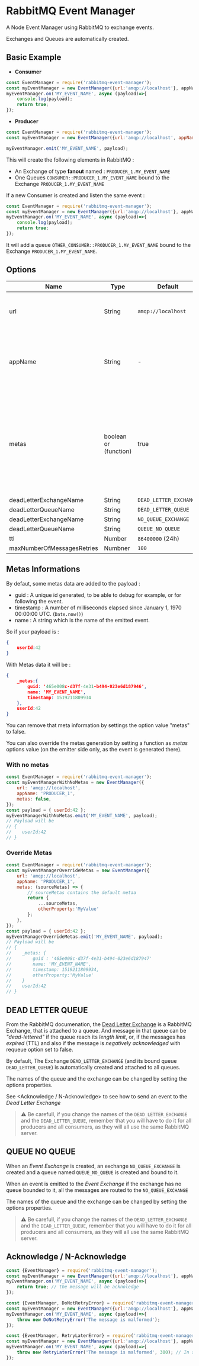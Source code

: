 # RabbitMQ Event Manager

A Node Event Manager using RabbitMQ to exchange events.

Exchanges and Queues are automatically created.

## Basic Example

* **Consumer**
```js
const EventManager = require('rabbitmq-event-manager');
const myEventManager = new EventManager({url:'amqp://localhost'}, appName:'CONSUMER');
myEventManager.on('MY_EVENT_NAME', async (payload)=>{
    console.log(payload);
    return true;
});
```

* **Producer**
```js
const EventManager = require('rabbitmq-event-manager');
const myEventManager = new EventManager({url:'amqp://localhost', appName:'PRODUCER_1'});

myEventManager.emit('MY_EVENT_NAME', payload);
```

This will create the following elements in RabbitMQ : 

* An Exchange of type **fanout** named : `PRODUCER_1.MY_EVENT_NAME`
* One Queues `CONSUMER::PRODUCER_1.MY_EVENT_NAME` bound to the Exchange `PRODUCER_1.MY_EVENT_NAME`

If a new Consumer is created and listen the same event : 

```js
const EventManager = require('rabbitmq-event-manager');
const myEventManager = new EventManager({url:'amqp://localhost'}, appName:'OTHER_CONSUMER');
myEventManager.on('MY_EVENT_NAME', async (payload)=>{
    console.log(payload);
    return true;
});
```

It will add a queue `OTHER_CONSUMER::PRODUCER_1.MY_EVENT_NAME` bound to the Exchange `PRODUCER_1.MY_EVENT_NAME`.

## Options

Name | Type | Default | Description
---- | ---- | ---- | ---- 
url | String | `amqp://localhost` | The connection URL of the RabbitMQ Server
appName | String | - | The name of the application (used for naming exchanges and queues).
metas | boolean or (function) | true | Weither or not to add `_metas` infirmations in the event, If a function this returned value, will become the  `_metas` object (see <Metas Informations>) 
deadLetterExchangeName | String | `DEAD_LETTER_EXCHANGE` | TODO
deadLetterQueueName | String | `DEAD_LETTER_QUEUE` | TODO
deadLetterExchangeName | String | `NO_QUEUE_EXCHANGE` | TODO
deadLetterQueueName | String | `QUEUE_NO_QUEUE` | TODO
ttl | Number | `86400000` (24h) | TODO
maxNumberOfMessagesRetries | Numbner | `100` | TODO

## Metas Informations

By defaut, some metas data are added to the payload : 

* guid : A unique id generated, to be able to debug for example, or for following the event.
* timestamp : A number of milliseconds elapsed since January 1, 1970 00:00:00 UTC. (`Date.now()`)
* name : A string which is the name of the emitted event.

So if your payload is : 

```json
{
    userId:42
}
```

With Metas data it will be : 

```json
{
    _metas:{
        guid: '465e008c-d37f-4e31-b494-023e6d187946',
        name: 'MY_EVENT_NAME',
        timestamp: 1519211809934
    },
    userId:42
}
```

You can remove that meta information by settings the option value "metas" to false.

You can also override the metas generation by setting a function as *metas* options value (on the emitter side only, as the event is generated there).

### With no metas

```js
const EventManager = require('rabbitmq-event-manager');
const myEventManagerWithNoMetas = new EventManager({
    url: 'amqp://localhost', 
    appName: 'PRODUCER_1',
    metas: false,
});
const payload = { userId:42 };
myEventManagerWithNoMetas.emit('MY_EVENT_NAME', payload);
// Payload will be 
// {
//    userId:42
// }
```

### Override Metas
```js
const EventManager = require('rabbitmq-event-manager');
const myEventManagerOverrideMetas = new EventManager({
    url: 'amqp://localhost', 
    appName: 'PRODUCER_1',
    metas: (sourceMetas) => {
        // sourceMetas contains the default metaa
        return {
            ...sourceMetas, 
            otherProperty:'MyValue'
        };
    },
});
const payload = { userId:42 };
myEventManagerOverrideMetas.emit('MY_EVENT_NAME', payload);
// Payload will be 
// {
//    _metas: {
//        guid : '465e008c-d37f-4e31-b494-023e6d187947'
//        name: 'MY_EVENT_NAME',
//        timestamp: 1519211809934,
//        otherProperty:'MyValue'
//    }
//    userId:42
// }
```

## DEAD LETTER QUEUE

From the RabbitMQ documenation, the [Dead Letter Exchange](https://www.rabbitmq.com/dlx.html) is a RabbitMQ Exchange, that is attached to a queue. And message in that queue can be _"dead-lettered"_ if the queue reach its *length limit*, or, if the messages has *expired* (TTL) and also if the message is *negatively acknowledged* with requeue option set to false.

By default, The Exchange `DEAD_LETTER_EXCHANGE` (and its bound queue `DEAD_LETTER_QUEUE`) is automatically created and attached to all queues.

The names of the queue and the exchange can be changed by setting the options properties.

See <Acknowledge / N-Acknowledge> to see how to send an event to the *Dead Letter Exchange* 

> :warning: Be carefull, if you change the names of the `DEAD_LETTER_EXCHANGE` and the `DEAD_LETTER_QUEUE`, remember that you will have to do it for all producers and all consumers, as they will all use the same RabbitMQ server.

## QUEUE NO QUEUE 

When an _Event Exchange_ is created, an exchange `NO_QUEUE_EXCHANGE` is created and a queue named `QUEUE_NO_QUEUE` is created and bound to it.

When an event is emitted to the _Event Exchange_ if the exchange has no queue bounded to it, all the messages are routed to the `NO_QUEUE_EXCHANGE`

The names of the queue and the exchange can be changed by setting the options properties.

> :warning: Be carefull, if you change the names of the `DEAD_LETTER_EXCHANGE` and the `DEAD_LETTER_QUEUE`, remember that you will have to do it for all producers and all consumers, as they will all use the same RabbitMQ server.


## Acknowledge / N-Acknowledge

```js
const {EventManager} = require('rabbitmq-event-manager');
const myEventManager = new EventManager({url:'amqp://localhost'}, appName:'OTHER_CONSUMER');
myEventManager.on('MY_EVENT_NAME', async (payload)=>{
    return true; // the message will be acknoledge
});
```


```js
const {EventManager, DoNotRetryError} = require('rabbitmq-event-manager');
const myEventManager = new EventManager({url:'amqp://localhost'}, appName:'OTHER_CONSUMER');
myEventManager.on('MY_EVENT_NAME', async (payload)=>{
    throw new DoNotRetryError('The message is malformed');
});
```

```js
const {EventManager, RetryLaterError} = require('rabbitmq-event-manager');
const myEventManager = new EventManager({url:'amqp://localhost'}, appName:'OTHER_CONSUMER');
myEventManager.on('MY_EVENT_NAME', async (payload)=>{
    throw new RetryLaterError('The message is malformed', 300); // In seconds
});
```